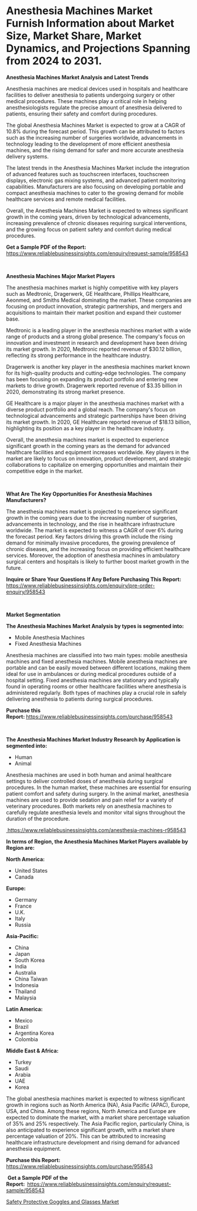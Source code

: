 <p><h1>Anesthesia Machines Market Furnish Information about Market Size, Market Share, Market Dynamics, and Projections Spanning from 2024 to 2031.</h1></p><p><strong>Anesthesia Machines Market Analysis and Latest Trends</strong></p>
<p><p>Anesthesia machines are medical devices used in hospitals and healthcare facilities to deliver anesthesia to patients undergoing surgery or other medical procedures. These machines play a critical role in helping anesthesiologists regulate the precise amount of anesthesia delivered to patients, ensuring their safety and comfort during procedures.</p><p>The global Anesthesia Machines Market is expected to grow at a CAGR of 10.8% during the forecast period. This growth can be attributed to factors such as the increasing number of surgeries worldwide, advancements in technology leading to the development of more efficient anesthesia machines, and the rising demand for safer and more accurate anesthesia delivery systems.</p><p>The latest trends in the Anesthesia Machines Market include the integration of advanced features such as touchscreen interfaces, touchscreen displays, electronic gas mixing systems, and advanced patient monitoring capabilities. Manufacturers are also focusing on developing portable and compact anesthesia machines to cater to the growing demand for mobile healthcare services and remote medical facilities.</p><p>Overall, the Anesthesia Machines Market is expected to witness significant growth in the coming years, driven by technological advancements, increasing prevalence of chronic diseases requiring surgical interventions, and the growing focus on patient safety and comfort during medical procedures.</p></p>
<p><strong>Get a Sample PDF of the Report:&nbsp;</strong> <a href="https://www.reliablebusinessinsights.com/enquiry/request-sample/958543">https://www.reliablebusinessinsights.com/enquiry/request-sample/958543</a></p>
<p>&nbsp;</p>
<p><strong>Anesthesia Machines Major Market Players</strong></p>
<p><p>The anesthesia machines market is highly competitive with key players such as Medtronic, Dragerwerk, GE Healthcare, Phillips Healthcare, Aeonmed, and Smiths Medical dominating the market. These companies are focusing on product innovation, strategic partnerships, and mergers and acquisitions to maintain their market position and expand their customer base.</p><p>Medtronic is a leading player in the anesthesia machines market with a wide range of products and a strong global presence. The company's focus on innovation and investment in research and development have been driving its market growth. In 2020, Medtronic reported revenue of $30.12 billion, reflecting its strong performance in the healthcare industry.</p><p>Dragerwerk is another key player in the anesthesia machines market known for its high-quality products and cutting-edge technologies. The company has been focusing on expanding its product portfolio and entering new markets to drive growth. Dragerwerk reported revenue of $3.35 billion in 2020, demonstrating its strong market presence.</p><p>GE Healthcare is a major player in the anesthesia machines market with a diverse product portfolio and a global reach. The company's focus on technological advancements and strategic partnerships have been driving its market growth. In 2020, GE Healthcare reported revenue of $18.13 billion, highlighting its position as a key player in the healthcare industry.</p><p>Overall, the anesthesia machines market is expected to experience significant growth in the coming years as the demand for advanced healthcare facilities and equipment increases worldwide. Key players in the market are likely to focus on innovation, product development, and strategic collaborations to capitalize on emerging opportunities and maintain their competitive edge in the market.</p></p>
<p>&nbsp;</p>
<p><strong>What Are The Key Opportunities For Anesthesia Machines Manufacturers?</strong></p>
<p><p>The anesthesia machines market is projected to experience significant growth in the coming years due to the increasing number of surgeries, advancements in technology, and the rise in healthcare infrastructure worldwide. The market is expected to witness a CAGR of over 6% during the forecast period. Key factors driving this growth include the rising demand for minimally invasive procedures, the growing prevalence of chronic diseases, and the increasing focus on providing efficient healthcare services. Moreover, the adoption of anesthesia machines in ambulatory surgical centers and hospitals is likely to further boost market growth in the future.</p></p>
<p><strong>Inquire or Share Your Questions If Any Before Purchasing This Report:</strong> <a href="https://www.reliablebusinessinsights.com/enquiry/pre-order-enquiry/958543">https://www.reliablebusinessinsights.com/enquiry/pre-order-enquiry/958543</a></p>
<p>&nbsp;</p>
<p><strong>Market Segmentation</strong></p>
<p><strong>The Anesthesia Machines Market Analysis by types is segmented into:</strong></p>
<p><ul><li>Mobile Anesthesia Machines</li><li>Fixed Anesthesia Machines</li></ul></p>
<p><p>Anesthesia machines are classified into two main types: mobile anesthesia machines and fixed anesthesia machines. Mobile anesthesia machines are portable and can be easily moved between different locations, making them ideal for use in ambulances or during medical procedures outside of a hospital setting. Fixed anesthesia machines are stationary and typically found in operating rooms or other healthcare facilities where anesthesia is administered regularly. Both types of machines play a crucial role in safely delivering anesthesia to patients during surgical procedures.</p></p>
<p><strong>Purchase this Report:&nbsp;</strong><a href="https://www.reliablebusinessinsights.com/purchase/958543">https://www.reliablebusinessinsights.com/purchase/958543</a></p>
<p>&nbsp;</p>
<p><strong>The Anesthesia Machines Market Industry Research by Application is segmented into:</strong></p>
<p><ul><li>Human</li><li>Animal</li></ul></p>
<p><p>Anesthesia machines are used in both human and animal healthcare settings to deliver controlled doses of anesthesia during surgical procedures. In the human market, these machines are essential for ensuring patient comfort and safety during surgery. In the animal market, anesthesia machines are used to provide sedation and pain relief for a variety of veterinary procedures. Both markets rely on anesthesia machines to carefully regulate anesthesia levels and monitor vital signs throughout the duration of the procedure.</p></p>
<p><a href="https://www.reliablebusinessinsights.com/anesthesia-machines-r958543">&nbsp;https://www.reliablebusinessinsights.com/anesthesia-machines-r958543</a></p>
<p><strong>In terms of Region, the Anesthesia Machines Market Players available by Region are:</strong></p>
<p>
    <p> <strong> North America: </strong>
        <ul>
            <li>United States</li>
            <li>Canada</li>
        </ul>
        </p> 
    <p> <strong> Europe: </strong>
        <ul>
            <li>Germany</li>
            <li>France</li>
            <li>U.K.</li>
            <li>Italy</li>
            <li>Russia</li>
        </ul>
        </p> 
    <p> <strong> Asia-Pacific: </strong>
        <ul>
            <li>China</li>
            <li>Japan</li>
            <li>South Korea</li>
            <li>India</li>
            <li>Australia</li>
            <li>China Taiwan</li>
            <li>Indonesia</li>
            <li>Thailand</li>
            <li>Malaysia</li>
        </ul>
        </p> 
    <p> <strong> Latin America: </strong>
        <ul>
            <li>Mexico</li>
            <li>Brazil</li>
            <li>Argentina Korea</li>
            <li>Colombia</li>
        </ul>
        </p> 
    <p> <strong> Middle East & Africa: </strong>
        <ul>
            <li>Turkey</li>
            <li>Saudi</li>
            <li>Arabia</li>
            <li>UAE</li>
            <li>Korea</li>
        </ul>
    </p>
    </p>
<p><p>The global anesthesia machines market is expected to witness significant growth in regions such as North America (NA), Asia Pacific (APAC), Europe, USA, and China. Among these regions, North America and Europe are expected to dominate the market, with a market share percentage valuation of 35% and 25% respectively. The Asia Pacific region, particularly China, is also anticipated to experience significant growth, with a market share percentage valuation of 20%. This can be attributed to increasing healthcare infrastructure development and rising demand for advanced anesthesia equipment.</p></p>
<p><strong>Purchase this Report: </strong><a href="https://www.reliablebusinessinsights.com/purchase/958543">https://www.reliablebusinessinsights.com/purchase/958543</a></p>
<p>&nbsp;<strong>Get a Sample PDF of the Report:&nbsp;&nbsp;</strong><a href="https://www.reliablebusinessinsights.com/enquiry/request-sample/958543">https://www.reliablebusinessinsights.com/enquiry/request-sample/958543</a></p>
<p><strong></strong></p>
<p><p><a href="https://github.com/victorialyman98067/Market-Research-Report-List-1/blob/main/safety-protective-goggles-and-glasses-market.md">Safety Protective Goggles and Glasses Market</a></p></p>